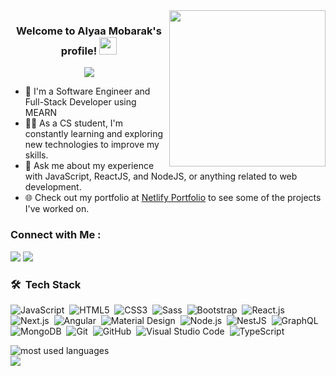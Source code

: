 <img width="250" align="right" src="https://c.tenor.com/_DOBjnGspYAAAAAM/code-coding.gif">

<h3 align="center">
  Welcome to Alyaa Mobarak's profile!
  <img src="https://media.giphy.com/media/hvRJCLFzcasrR4ia7z/giphy.gif" width="28">
</h3>

<p align="center">
  <a href="https://github.com/DenverCoder1/readme-typing-svg"><img src="https://readme-typing-svg.herokuapp.com/?lines=Full-stack%20web%20developer;Always%20learning%20new%20things&font=Fira%20Code&center=true&width=440&height=45&color=f75c7e&vCenter=true&size=22"></a>
</p> 

- 💼 I'm a Software Engineer and Full-Stack Developer using MEARN
- 👨‍💻 As a CS student, I'm constantly learning and exploring new technologies to improve my skills.  
- 💬 Ask me about my experience with JavaScript, ReactJS, and NodeJS, or anything related to web development.  
- 🌐 Check out my portfolio at [Netlify Portfolio](https://app.netlify.com/teams/alyaamobarak/sites) to see some of the projects I've worked on.



### Connect with Me :

<a href="https://linkedin.com/in/alyaa17/" target="_blank"><img src="https://img.shields.io/badge/Alyaa%20Mobarak-0077B5?style=for-the-badge&logo=Linkedin&logoColor=white"/></a>
<a href="https://t.me/@Aluaaaaa12" target="_blank"><img src="https://img.shields.io/badge/Alyaa%20Mobarak-0077B5?style=for-the-badge&logo=Telegram&logoColor=white"/></a>



### 🛠 &nbsp;Tech Stack

![JavaScript](https://img.shields.io/badge/-JavaScript-05122A?style=flat&logo=javascript)&nbsp;
![HTML5](https://img.shields.io/badge/-HTML5-05122A?style=flat&logo=HTML5)&nbsp;
![CSS3](https://img.shields.io/badge/-CSS3-05122A?style=flat&logo=CSS3&logoColor=1572B6)&nbsp;
![Sass](https://img.shields.io/badge/-Sass-05122A?style=flat&logo=sass)&nbsp;
![Bootstrap](https://img.shields.io/badge/-Bootstrap-05122A?style=flat&logo=bootstrap&logoColor=563D7C)&nbsp;
![React.js](https://img.shields.io/badge/-React-05122A?style=flat&logo=react)&nbsp;
![Next.js](https://img.shields.io/badge/-Next.js-05122A?style=flat&logo=next.js)&nbsp;
![Angular](https://img.shields.io/badge/-Angular-05122A?style=flat&logo=angular)&nbsp;
![Material Design](https://img.shields.io/badge/-Material%20Design-05122A?style=flat&logo=material-design)&nbsp;
![Node.js](https://img.shields.io/badge/-Node.js-05122A?style=flat&logo=node.js&logoColor=339933)&nbsp;
![NestJS](https://img.shields.io/badge/-NestJS-05122A?style=flat&logo=nestjs&logoColor=e0234e)&nbsp;
![GraphQL](https://img.shields.io/badge/-GraphQL-05122A?style=flat&logo=GraphQL)&nbsp;
![MongoDB](https://img.shields.io/badge/-MongoDB-05122A?style=flat&logo=MongoDB)&nbsp;
![Git](https://img.shields.io/badge/-Git-05122A?style=flat&logo=git)&nbsp;
![GitHub](https://img.shields.io/badge/-GitHub-05122A?style=flat&logo=github)&nbsp;
![Visual Studio Code](https://img.shields.io/badge/-Visual%20Studio%20Code-05122A?style=flat&logo=visual-studio-code&logoColor=007ACC)&nbsp;
![TypeScript](https://img.shields.io/badge/-TypeScript-05122A?style=flat&logo=typescript)

<img align="left" src="https://github-readme-stats.vercel.app/api/top-langs?username=alyaamobarak&show_icons=true&locale=en&layout=compact&theme=radical" alt="most used languages" />
<br>
<a href="https://komarev.com/ghpvc/?username=alyaamobarak&style=for-the-badge">
    <img src="https://komarev.com/ghpvc/?username=alyaamobarak&style=for-the-badge">
</a>
